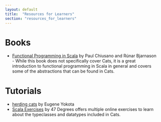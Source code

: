 ```yaml
---
layout: default
title:  "Resources for Learners"
section: "resources_for_learners"
---
```

# Books
 * [Functional Programming in Scala](https://www.manning.com/books/functional-programming-in-scala)
   by Paul Chiusano and Rúnar Bjarnason - While this book does not
   specifically cover Cats, it is a great introduction to functional
   programming in Scala in general and covers some of the abstractions
   that can be found in Cats.

# Tutorials
 * [herding cats](http://eed3si9n.com/herding-cats/) by Eugene Yokota
 * [Scala Exercises](https://www.scala-exercises.org/cats) by 47 Degrees 
   offers multiple online exercises to learn about the typeclasses and 
   datatypes included in Cats.
   
